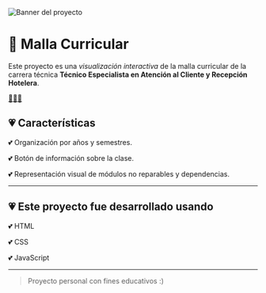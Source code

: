 ![Banner del proyecto](https://raw.githubusercontent.com/jk2yk97/xd/refs/heads/main/banner.png)
# 💟 Malla Curricular


Este proyecto es una *visualización interactiva* de la malla curricular de la carrera técnica **Técnico Especialista en Atención al Cliente y Recepción Hotelera**.

[💞💞💞](https://jk2yk97.github.io/xd/)

## 💗 Características
💕 Organización por años y semestres.

💕 Botón de información sobre la clase.

💕 Representación visual de módulos no reparables y dependencias.

---

## 💗 Este proyecto fue desarrollado usando
💕 HTML

💕 CSS

💕 JavaScript

---

> Proyecto personal con fines educativos :)
